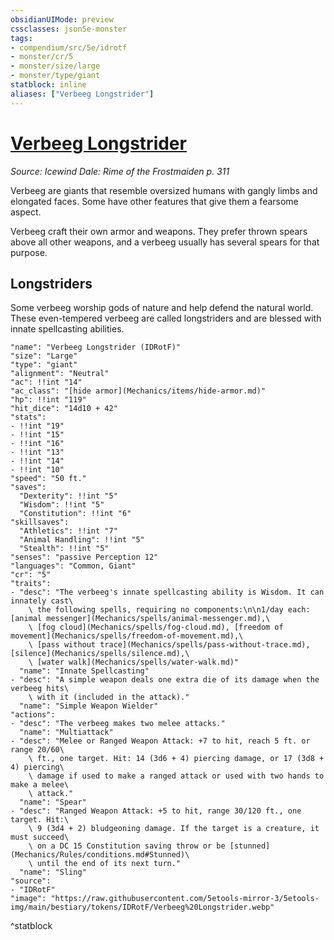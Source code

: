```yaml
---
obsidianUIMode: preview
cssclasses: json5e-monster
tags:
- compendium/src/5e/idrotf
- monster/cr/5
- monster/size/large
- monster/type/giant
statblock: inline
aliases: ["Verbeeg Longstrider"]
---
```

# [Verbeeg Longstrider](Mechanics\bestiary\giant/verbeeg-longstrider-idrotf.md)
*Source: Icewind Dale: Rime of the Frostmaiden p. 311*  

Verbeeg are giants that resemble oversized humans with gangly limbs and elongated faces. Some have other features that give them a fearsome aspect.

Verbeeg craft their own armor and weapons. They prefer thrown spears above all other weapons, and a verbeeg usually has several spears for that purpose.

## Longstriders

Some verbeeg worship gods of nature and help defend the natural world. These even-tempered verbeeg are called longstriders and are blessed with innate spellcasting abilities.

```statblock
"name": "Verbeeg Longstrider (IDRotF)"
"size": "Large"
"type": "giant"
"alignment": "Neutral"
"ac": !!int "14"
"ac_class": "[hide armor](Mechanics/items/hide-armor.md)"
"hp": !!int "119"
"hit_dice": "14d10 + 42"
"stats":
- !!int "19"
- !!int "15"
- !!int "16"
- !!int "13"
- !!int "14"
- !!int "10"
"speed": "50 ft."
"saves":
  "Dexterity": !!int "5"
  "Wisdom": !!int "5"
  "Constitution": !!int "6"
"skillsaves":
  "Athletics": !!int "7"
  "Animal Handling": !!int "5"
  "Stealth": !!int "5"
"senses": "passive Perception 12"
"languages": "Common, Giant"
"cr": "5"
"traits":
- "desc": "The verbeeg's innate spellcasting ability is Wisdom. It can innately cast\
    \ the following spells, requiring no components:\n\n1/day each: [animal messenger](Mechanics/spells/animal-messenger.md),\
    \ [fog cloud](Mechanics/spells/fog-cloud.md), [freedom of movement](Mechanics/spells/freedom-of-movement.md),\
    \ [pass without trace](Mechanics/spells/pass-without-trace.md), [silence](Mechanics/spells/silence.md),\
    \ [water walk](Mechanics/spells/water-walk.md)"
  "name": "Innate Spellcasting"
- "desc": "A simple weapon deals one extra die of its damage when the verbeeg hits\
    \ with it (included in the attack)."
  "name": "Simple Weapon Wielder"
"actions":
- "desc": "The verbeeg makes two melee attacks."
  "name": "Multiattack"
- "desc": "Melee or Ranged Weapon Attack: +7 to hit, reach 5 ft. or range 20/60\
    \ ft., one target. Hit: 14 (3d6 + 4) piercing damage, or 17 (3d8 + 4) piercing\
    \ damage if used to make a ranged attack or used with two hands to make a melee\
    \ attack."
  "name": "Spear"
- "desc": "Ranged Weapon Attack: +5 to hit, range 30/120 ft., one target. Hit:\
    \ 9 (3d4 + 2) bludgeoning damage. If the target is a creature, it must succeed\
    \ on a DC 15 Constitution saving throw or be [stunned](Mechanics/Rules/conditions.md#Stunned)\
    \ until the end of its next turn."
  "name": "Sling"
"source":
- "IDRotF"
"image": "https://raw.githubusercontent.com/5etools-mirror-3/5etools-img/main/bestiary/tokens/IDRotF/Verbeeg%20Longstrider.webp"
```
^statblock